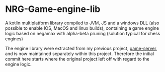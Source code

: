 # NRG-Game-engine-lib
A kotlin multiplatform library compiled to JVM, JS and a windows DLL (also possible to enable IOS, MacOS and linux builds), containing a game engine logic based on negamax with alpha-beta pruning (solution typical for chess engines)

The engine library were extracted from my previous project, [game-server](https://github.com/pksokolowski/game-server), and is now maintained separately within this project.
Therefore the initial commit here starts where the original project left off with regard to the engine logic.
